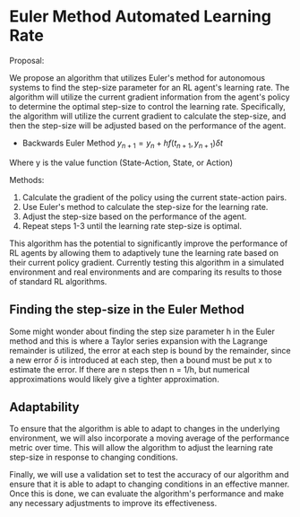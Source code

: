 # Euler Method Automated Learning Rate

Proposal:

We propose an algorithm that utilizes Euler's method for autonomous systems to find the step-size parameter for an RL agent's learning rate. The algorithm will utilize the current gradient information from the agent's policy to determine the optimal step-size to control the learning rate. Specifically, the algorithm will utilize the current gradient to calculate the step-size, and then the step-size will be adjusted based on the performance of the agent.

- Backwards Euler Method
$y_{n+1} = y_{n} + hf(t_{n+1},y_{n+1}) \delta t$

Where y is the value function (State-Action, State, or Action)

Methods:

1. Calculate the gradient of the policy using the current state-action pairs.
2. Use Euler's method to calculate the step-size for the learning rate.
3. Adjust the step-size based on the performance of the agent.
4. Repeat steps 1-3 until the learning rate step-size is optimal.

This algorithm has the potential to significantly improve the performance of RL agents by allowing them to adaptively tune the learning rate based on their current policy gradient. Currently testing this algorithm in a simulated environment and real environments and are comparing its results to those of standard RL algorithms.

## Finding the step-size in the Euler Method
Some might wonder about finding the step size parameter h in the Euler method and this is where a Taylor series expansion with the Lagrange remainder is utilized, the error at each step is bound by the remainder, since a new error $\delta$ is introduced at each step, then a bound must be put x to estimate the error. If there are n steps then n = 1/h, but numerical approximations would likely give a tighter approximation. 

## Adaptability
To ensure that the algorithm is able to adapt to changes in the underlying environment, we will also incorporate a moving average of the performance metric over time. This will allow the algorithm to adjust the learning rate step-size in response to changing conditions.

Finally, we will use a validation set to test the accuracy of our algorithm and ensure that it is able to adapt to changing conditions in an effective manner. Once this is done, we can evaluate the algorithm's performance and make any necessary adjustments to improve its effectiveness.
